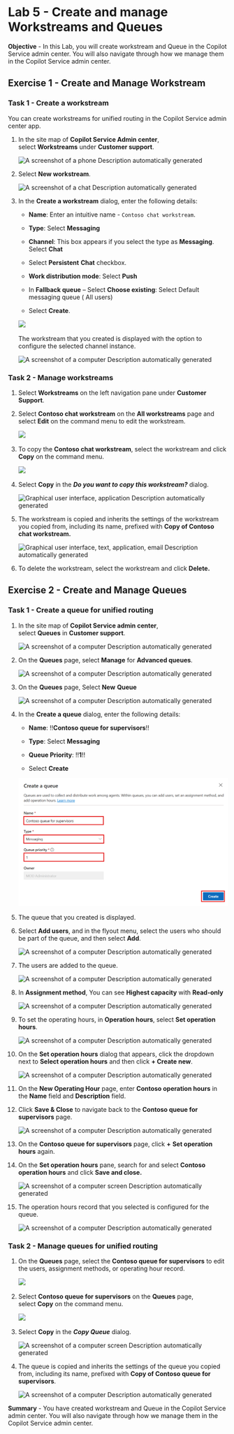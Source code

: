 # Lab 5 - Create and manage Workstreams and Queues

**Objective** - In this Lab, you will create workstream and Queue in the Copilot Service admin center. You will also navigate through how we manage them in the Copilot Service admin center.

## Exercise 1 - Create and Manage Workstream

### Task 1 - Create a workstream

You can create workstreams for unified routing in the Copilot Service
admin center app.

1.  In the site map of **Copilot Service Admin center**,
    select **Workstreams** under **Customer support**.

    ![A screenshot of a phone Description automatically
generated](./media/media5/image1.png)

2.  Select **New workstream**.

    ![A screenshot of a chat Description automatically
generated](./media/media5/image2.png)

3.  In the **Create a workstream** dialog, enter the following details:

    - **Name**: Enter an intuitive name - `Contoso chat workstream`.

    - **Type**: Select **Messaging**

    - **Channel**: This box appears if you select the type
      as **Messaging**. Select **Chat**

    - Select **Persistent** **Chat** checkbox.

    - **Work distribution mode**: Select **Push** 

    - In **Fallback queue** – Select **Choose existing**: Select Default
      messaging queue ( All users)

    - Select **Create**.
  
    ![](./media/media5/image3.png)
    
    The workstream that you created is displayed with the option to configure the selected channel instance.

    ![A screenshot of a computer Description automatically
generated](./media/media5/image4.png)

### Task 2 - Manage workstreams

1.  Select **Workstreams** on the left navigation pane under **Customer
    Support**.

2.  Select **Contoso chat workstream** on the **All workstreams** page
    and select **Edit** on the command menu to edit the workstream.

    ![](./media/media5/image5.png)

3.  To copy the **Contoso chat workstream**, select the workstream and
    click **Copy** on the command menu.

    ![](./media/media5/image6.png)

4.  Select **Copy** in the ***Do you want to copy this
    workstream?*** dialog.

    ![Graphical user interface, application Description automatically
generated](./media/media5/image7.png)

5.  The workstream is copied and inherits the settings of the workstream
    you copied from, including its name, prefixed with **Copy of Contoso
    chat workstream.**

    ![Graphical user interface, text, application, email Description
automatically generated](./media/media5/image8.png)

6.  To delete the workstream, select the workstream and click
    **Delete.**

## Exercise 2 - Create and Manage Queues

### Task 1 - Create a queue for unified routing

1.  In the site map of **Copilot Service admin center**,
    select **Queues** in **Customer support**.

    ![A screenshot of a computer Description automatically
generated](./media/media5/image10.png)

2.  On the **Queues** page, select **Manage** for **Advanced queues**.

    ![A screenshot of a computer Description automatically
generated](./media/media5/image11.png)

3.  On the **Queues** page, Select **New** **Queue**


    ![A screenshot of a computer Description automatically generated](./media/media5/image12.png)

4.  In the **Create a queue** dialog, enter the following details:

    - **Name**: !!**Contoso queue for supervisors**!!

    - **Type**: Select **Messaging**

    - **Queue Priority**: !!**1**!!

    - Select **Create**

    ![Graphical user interface, table Description automatically generated](./media/media5/image13-1.png)

5.  The queue that you created is displayed.

6.  Select **Add users**, and in the flyout menu, select the users who
    should be part of the queue, and then select **Add**.

    ![A screenshot of a computer Description automatically
generated](./media/media5/image15.png)
    
7.  The users are added to the queue.

    ![A screenshot of a computer Description automatically
generated](./media/media5/image14.png)

8.  In **Assignment method**, You can see **Highest capacity** with
    **Read-only**

    ![A screenshot of a computer Description automatically
generated](./media/media5/image16.png)

9.  To set the operating hours, in **Operation hours**, select **Set
    operation hours**.

     ![A screenshot of a computer Description automatically
generated](./media/media5/image17.png)

10.  On the **Set operation hours** dialog that appears, click the
    dropdown next to **Select operation hours** and then click **+
    Create new**.

     ![A screenshot of a computer Description automatically
generated](./media/media5/image18.png)
    
11.  On the **New Operating Hour** page, enter **Contoso operation
    hours** in the **Name** field and **Description** field.

12.  Click **Save & Close** to navigate back to the **Contoso queue for
    supervisors** page.

        ![A screenshot of a computer Description automatically
generated](./media/media5/image19.png)

13. On the **Contoso queue for supervisors** page, click **+** **Set
    operation hours** again.

14. On the **Set operation hours** pane, search for and select **Contoso
    operation hours** and click **Save and close.**

    ![A screenshot of a computer screen Description automatically
generated](./media/media5/image20.png)

15. The operation hours record that you selected is configured for the
    queue.

    ![A screenshot of a computer Description automatically
generated](./media/media5/image21.png)

### Task 2 - Manage queues for unified routing

1.  On the **Queues** page, select the **Contoso queue for supervisors**
    to edit the users, assignment methods, or operating hour record.

    ![](./media/media5/image22.png)

2.  Select **Contoso queue for supervisors** on the **Queues** page,
    select **Copy** on the command menu.

    ![](./media/media5/image23.png)

3.  Select **Copy** in the ***Copy Queue*** dialog.

    ![A screenshot of a computer screen Description automatically
generated](./media/media5/image24.png)

4.  The queue is copied and inherits the settings of the queue you
    copied from, including its name, prefixed with **Copy of Contoso
    queue for supervisors**.

    ![A screenshot of a computer Description automatically
generated](./media/media5/image25.png)


**Summary** - You have created workstream and Queue in the Copilot Service admin center. You will also navigate through how we manage them in the Copilot Service admin center.
